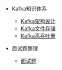 - Kafka知识体系

  - [Kafka架构设计](mq/kafka/design.md)
  - [Kafka文件存储](mq/kafka/file.md)
  - [Kafka高吞吐量](mq/kafka/throughput.md)

- 面试题整理

  - [面试题](mq/kafka/qa.md)

